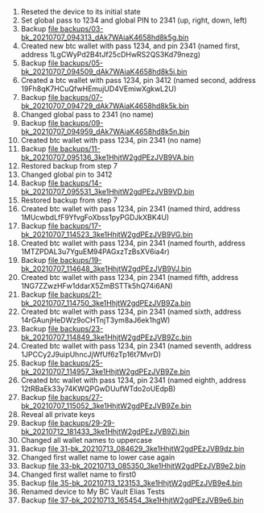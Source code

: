 1. Reseted the device to its initial state  
2. Set global pass to 1234 and global PIN to 2341 (up, right, down, left)  
3. Backup [file backups/03-bk_20210707_094313_dAk7WAiaK4658hd8k5g.bin](backups/03-bk_20210707_094313_dAk7WAiaK4658hd8k5g.bin)  
4. Created new btc wallet with pass 1234, and pin 2341 (named first, address 1LgCWyPd2B4tJf25cDHwRS2QS3Kd79nezg)  
5. Backup [file backups/05-bk_20210707_094509_dAk7WAiaK4658hd8k5i.bin](backups/05-bk_20210707_094509_dAk7WAiaK4658hd8k5i.bin)  
6. Created a btc wallet with pass 1234, pin 3412 (named second, address 19Fh8qK7HCuQfwHEmujUD4VEmiwXgkwL2U)  
7. Backup [file backups/07-bk_20210707_094729_dAk7WAiaK4658hd8k5k.bin](backups/07-bk_20210707_094729_dAk7WAiaK4658hd8k5k.bin)  
8. Changed global pass to 2341 (no name)  
9. Backup [file backups/09-bk_20210707_094959_dAk7WAiaK4658hd8k5n.bin](backups/09-bk_20210707_094959_dAk7WAiaK4658hd8k5n.bin)  
10. Created btc wallet with pass 1234, pin 2341 (no name)  
11. Backup [file backups/11-bk_20210707_095136_3ke1HhjtW2gdPEzJVB9VA.bin](backups/11-bk_20210707_095136_3ke1HhjtW2gdPEzJVB9VA.bin)  
12. Restored backup from step 7  
13. Changed global pin to 3412  
14. Backup [file backups/14-bk_20210707_095531_3ke1HhjtW2gdPEzJVB9VD.bin](backups/14-bk_20210707_095531_3ke1HhjtW2gdPEzJVB9VD.bin)  
15. Restored backup from step 7  
16. Created btc wallet with pass 1234, pin 2341 (named third, address 1MUcwbdLfF9YfvgFoXbss1pyPGDJkXBK4U)  
17. Backup [file backups/17-bk_20210707_114523_3ke1HhjtW2gdPEzJVB9VG.bin](backups/17-bk_20210707_114523_3ke1HhjtW2gdPEzJVB9VG.bin)  
18. Created btc wallet with pass 1234, pin 2341 (named fourth, address 1MTZPDAL3u7YguEM94PAGxzTzBsXV6ia4r)  
19. Backup [file backups/19-bk_20210707_114648_3ke1HhjtW2gdPEzJVB9VJ.bin](backups/19-bk_20210707_114648_3ke1HhjtW2gdPEzJVB9VJ.bin)  
20. Created btc wallet with pass 1234, pin 2341 (named fifth, address 1NG7ZZwzHFw1ddarX5ZmBSTTk5hQ74i6AN)  
21. Backup [file backups/21-bk_20210707_114750_3ke1HhjtW2gdPEzJVB9Za.bin](backups/21-bk_20210707_114750_3ke1HhjtW2gdPEzJVB9Za.bin)  
22. Created btc wallet with pass 1234, pin 2341 (named sixth, address 14rGAunjHeDWz9oCHTnjT3ym8aJ6ek1hgW)  
23. Backup [file backups/23-bk_20210707_114849_3ke1HhjtW2gdPEzJVB9Zc.bin](backups/23-bk_20210707_114849_3ke1HhjtW2gdPEzJVB9Zc.bin)  
24. Created btc wallet with pass 1234, pin 2341 (named seventh, address 1JPCCy2J9uipUhncJjWfUf6zTp16t7MvrD)  
25. Backup [file backups/25-bk_20210707_114957_3ke1HhjtW2gdPEzJVB9Ze.bin](backups/25-bk_20210707_114957_3ke1HhjtW2gdPEzJVB9Ze.bin)  
26. Created btc wallet with pass 1234, pin 2341 (named eighth, address 12tRBaEk33y74KWQPGwDUufWTdo2oUEdpB)  
27. Backup [file backups/27-bk_20210707_115052_3ke1HhjtW2gdPEzJVB9Ze.bin](backups/27-bk_20210707_115052_3ke1HhjtW2gdPEzJVB9Ze.bin)  
28. Reveal all private keys
29. Backup [file backups/29-29-bk_20210712_181433_3ke1HhjtW2gdPEzJVB9Zi.bin](backups/29-29-bk_20210712_181433_3ke1HhjtW2gdPEzJVB9Zi.bin)  
30. Changed all wallet names to uppercase  
31. Backup [file 31-bk_20210713_084629_3ke1HhjtW2gdPEzJVB9dz.bin](backups/31-bk_20210713_084629_3ke1HhjtW2gdPEzJVB9dz.bin)  
32. Changed first wallet name to lower case again
33. Backup [file 33-bk_20210713_085350_3ke1HhjtW2gdPEzJVB9e2.bin](backups/33-bk_20210713_085350_3ke1HhjtW2gdPEzJVB9e2.bin)  
34. Changed first wallet name to first0
35. Backup [file 35-bk_20210713_123153_3ke1HhjtW2gdPEzJVB9e4.bin](backups/35-bk_20210713_123153_3ke1HhjtW2gdPEzJVB9e4.bin)  
36. Renamed device to My BC Vault Elias Tests
37. Backup [file 37-bk_20210713_165454_3ke1HhjtW2gdPEzJVB9e6.bin](backups/37-bk_20210713_165454_3ke1HhjtW2gdPEzJVB9e6.bin)  